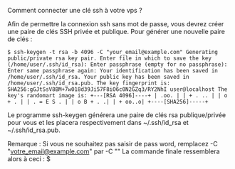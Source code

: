 Comment connecter une clé ssh à votre vps ?

Afin de permettre la connexion ssh sans mot de passe, vous devrez créer une paire de clés SSH privée et publique. Pour générer une nouvelle paire de clés :

```
$ ssh-keygen -t rsa -b 4096 -C "your_email@example.com" Generating public/private rsa key pair. Enter file in which to save the key (/home/user/.ssh/id_rsa): Enter passphrase (empty for no passphrase): Enter same passphrase again: Your identification has been saved in /home/user/.ssh/id_rsa. Your public key has been saved in /home/user/.ssh/id_rsa.pub. The key fingerprint is: SHA256:gGJtSsV8BM+7w018d39Ji57F8iO6c0N2GZq3/RY2NhI user@localhost The key's randomart image is: +---[RSA 4096]----+ | .oo. | | + . .. | | o + . | | . = E S . | | o B + . .| | + oo..o| +----[SHA256]-----+
```


Le programme ssh-keygen générera une paire de clés rsa publique/privée pour vous et les placera respectivement dans ~/.ssh/id_rsa et ~/.ssh/id_rsa.pub.

Remarque : Si vous ne souhaitez pas saisir de pass word, remplacez -C "votre_email@example.com" par -C "" La commande finale ressemblera alors à ceci : $
